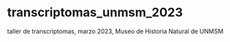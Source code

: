 # transcriptomas_unmsm_2023
taller de transcriptomas, marzo 2023, Museo de Historia Natural de UNMSM
